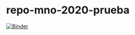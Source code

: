 # repo-mno-2020-prueba

[![Binder](https://mybinder.org/badge_logo.svg)](https://mybinder.org/v2/gh/dapivei/repo-mno-2020-prueba/master?filepath=https%3A%2F%2Fgithub.com%2Fdapivei%2Frepo-mno-2020-prueba%2Fblob%2Fprofiling-in-r%2F1.6.Perfilamiento_R.ipynb)
